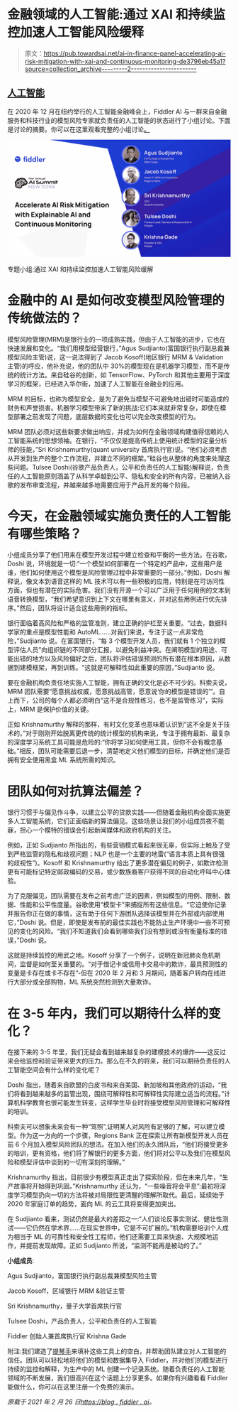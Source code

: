 # 金融领域的人工智能:通过 XAI 和持续监控加速人工智能风险缓释

> 原文：<https://pub.towardsai.net/ai-in-finance-panel-accelerating-ai-risk-mitigation-with-xai-and-continuous-monitoring-de3796eb45a1?source=collection_archive---------2----------------------->

## [人工智能](https://towardsai.net/p/category/artificial-intelligence)

在 2020 年 12 月在纽约举行的人工智能金融峰会上，Fiddler AI 与一群来自金融服务和科技行业的模型风险专家就负责任的人工智能的状态进行了小组讨论。下面是讨论的摘要。你可以在这里观看完整的小组讨论[。](https://www.youtube.com/watch?v=1vq3DhE3A6U&t=1s)

![](img/05ba9c7b0e9ab02a0e6d40324c6f4fea.png)

专题小组:通过 XAI 和持续监控加速人工智能风险缓解

# 金融中的 AI 是如何改变模型风险管理的传统做法的？

模型风险管理(MRM)是银行业的一项成熟实践，但由于人工智能的进步，它也在快速发展和变化。“我们用模型经营银行，”Agus Sudjianto(富国银行执行副总裁兼模型风险主管)说，这一说法得到了 Jacob Kosoff(地区银行 MRM & Validation 主管)的呼应，他补充说，他的团队中 30%的模型现在是机器学习模型，而不是传统的统计方法。来自硅谷的创新，如 TensorFlow、PyTorch 和其他主要用于深度学习的框架，已经进入华尔街，加速了人工智能在金融业的应用。

MRM 的目标，也称为模型安全，是为了避免当模型不可避免地出错时可能造成的财务和声誉损害。机器学习模型带来了新的挑战:它们本来就非常复杂，即使在模型部署之前发现了问题，底层数据的变化也可以完全改变模型的行为。

MRM 团队必须对这些新要求做出响应，并成为如何在金融领域构建值得信赖的人工智能系统的思想领袖。在银行，“不仅仅是提高传统上使用统计模型的定量分析师的技能，”Sri Krishnamurthy(quant university 首席执行官)说。“他们必须考虑从开发到生产的整个工作流程，并建立不同的框架。”硅谷也从整体的角度来处理这些问题。Tulsee Doshi(谷歌产品负责人，公平和负责任的人工智能)解释说，负责任的人工智能原则涵盖了从科学卓越到公平、隐私和安全的所有内容，已被纳入谷歌的发布审查流程，并越来越多地需要应用于产品开发的每个阶段。

# 今天，在金融领域实施负责任的人工智能有哪些策略？

小组成员分享了他们用来在模型开发过程中建立检查和平衡的一些方法。在谷歌，Doshi 说，环境就是一切:“一个模型如何部署在一个特定的产品中，这些用户是谁，他们如何使用这个模型是风险管理过程中非常重要的一部分。”例如，Doshi 解释说，像文本到语音这样的 ML 技术可以有一些积极的应用，特别是在可访问性方面，但也有潜在的实际危害。我们没有开源一个可以广泛用于任何用例的文本到语音转换模型，“我们希望意识到上下文在哪里有意义，并对这些用例进行优先排序。”然后，团队将设计适合这些用例的指标。

银行面临着高风险和严格的监管准则，建立正确的护栏至关重要。“过去，数据科学家的重点是模型性能和 AutoML……对我们来说，专注于这一点非常危险，”Sudjianto 说。在富国银行，“每 3 个模型开发人员，我们就有 1 个独立的模型评估人员”向组织链的不同部分汇报，以避免利益冲突。在阐明模型的用途、可能出错的地方以及风险偏好之后，团队将评估错误预测的所有潜在根本原因，从数据到建模框架，再到训练。“这就是可解释性如此重要的原因，”Sudjianto 说。

要在金融机构负责任地实施人工智能，拥有正确的文化是必不可少的。科索夫说，MRM 团队需要“愿意挑战权威，愿意挑战高管，愿意说‘你的模型是错误的’”。自上而下，公司的每个人都必须明白“这不是合规性练习，也不是监管练习”，实际上，MRM 是保护价值的关键。

正如 Krishnamurthy 解释的那样，有时文化变革也意味着认识到“这不全是关于技术的。”对于刚刚开始脱离更传统的统计模型的机构来说，专注于拥有最新、最复杂的深度学习系统工具可能是危险的:“你将学习如何使用工具，但你不会有概念基础。”相反，团队可能需要后退一步，清楚地定义他们模型的目标，并确定他们是否拥有安全使用黑盒 ML 系统所需的知识。

# 团队如何对抗算法偏差？

银行习惯于与偏见作斗争，以建立公平的贷款实践——但随着金融机构全面实施更多人工智能系统，它们正面临新的算法偏见。这些场景让我们的小组成员夜不能寐，担心一个模特的错误会引起新闻媒体和政府机构的关注。

例如，正如 Sudjianto 所指出的，有些营销模式看起来很无辜，但实际上触及了受到严格监管的隐私和歧视问题；NLP 也是一个主要的地雷(“语言本质上具有很强的歧视性”)。Kosoff 和 Krishnamurthy 给出了更多潜在偏见的例子，如欺诈检测更有可能标记特定邮政编码的交易，或少数族裔客户获得不同的自动化呼叫中心体验。

为了克服偏见，团队需要在发布之前考虑广泛的因素，例如模型的用例、限制、数据、性能和公平性度量。谷歌使用“模型卡”来捕捉所有这些信息。“它迫使你记录并报告你正在做的事情，这有助于任何下游团队选择该模型并在外部或内部使用它，”Doshi 说。但是，即使是发布前的最佳实践也不能防止生产环境中一些不可预见的变化的风险。“我们不知道我们会看到哪些我们没有想到或没有衡量标准的错误，”Doshi 说。

这就是持续监控的用武之地。Kosoff 分享了一个例子，说明在新冠肺炎危机期间，监督是如何至关重要的。“对于借记卡或信用卡交易中的欺诈，最具预测性的变量是卡存在或卡不存在”-但在 2020 年 2 月和 3 月期间，随着客户转向在线进行大部分或全部购物，ML 系统突然检测到大量欺诈。

# 在 3-5 年内，我们可以期待什么样的变化？

在接下来的 3-5 年里，我们无疑会看到越来越复杂的建模技术的爆炸——这反过来会给监控和验证带来更大的压力。那么在不久的将来，我们可以期待负责任的人工智能空间会有什么样的变化呢？

Doshi 指出，随着来自欧盟的白皮书和来自美国、新加坡和其他政府的运动，“我们将看到越来越多的监管出现，围绕可解释性和可解释性实际建立适当的流程。”计算机科学教育也很可能发生转变，这样学生毕业时将接受模型风险管理和可解释性的培训。

科索夫可以想象未来会有一种“驾照”,证明某人对风险有足够的了解，可以建立模型。作为这一方向的一个步骤，Regions Bank 正在探索让所有新模型开发人员在前 6 个月加入模型风险团队的想法。在加入他们的永久团队后，“他们将接受更多的培训，更有资格，他们将了解银行的更多方面，他们将对公平以及我们在模型风险和模型评估中谈到的一切有深刻的理解。”

Krishnamurthy 指出，目前很少有模型真正走出了探索阶段，但在未来几年，“生产故事将开始得到巩固。”Krishnamurthy 还认为，“一些噪音将会平息”:最初将深度学习模型扔向一切的方法将被对局限性更清醒的理解所取代。最后，延续始于 2020 年家庭订单的趋势，面向 ML 的云工具将变得更加突出。

在 Sudjianto 看来，测试仍然是最大的差距之一:“人们谈论反事实测试、健壮性测试——它仍然在学术界……在现实世界中，它是不可扩展的。”机构需要培训个人成为相当于 ML 的可靠性和安全性工程师，他们还需要工具来快速、大规模地运作，并提前发现故障。正如 Sudjianto 所说，“监测不能再是被动的了。”

**小组成员**:

Agus Sudjianto，富国银行执行副总裁兼模型风险主管

Jacob Kosoff，区域银行 MRM &验证主管

Sri Krishnamurthy，量子大学首席执行官

Tulsee Doshi，产品负责人，公平和负责任的人工智能

Fiddler 创始人兼首席执行官 Krishna Gade

附注:我们建造了[提琴手](http://fiddler.ai)来填补这些工具上的空白，并帮助团队建立对人工智能的信任。团队可以轻松地将他们的模型和数据集导入 Fiddler，并对他们的模型进行持续的监控和解释，为生产中的 ML 创建一个记录系统。随着负责任的人工智能领域的不断发展，我们很高兴在这个话题上分享更多。如果你有兴趣看看 Fiddler 能做什么，你可以在这里注册一个免费的演示。

*原载于 2021 年 2 月 26 日*[*https://blog . fiddler . ai*](https://blog.fiddler.ai/2021/02/ai-in-finance-panel-accelerating-ai-risk-mitigation-with-xai-and-continuous-monitoring/)*。*